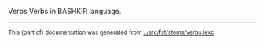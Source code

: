 Verbs
Verbs in BASHKIR language.



* * *
<small>This (part of) documentation was generated from [../src/fst/stems/verbs.lexc](http://github.com/giellalt/lang-bak/blob/main/../src/fst/stems/verbs.lexc)</small>